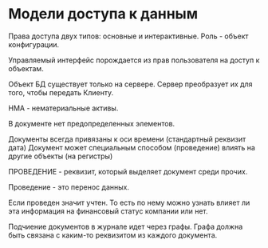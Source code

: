 # Модели доступа к данным

Права доступа двух типов: основные и интерактивные. 
Роль - объект конфигурации. 

Управляемый интерфейс порождается из прав пользователя на доступ к объектам. 

Объект БД существует только на сервере. Сервер преобразует их для того, чтобы передать Клиенту. 

НМА - нематериальные активы. 

В документе нет предопределенных элементов. 

Документы всегда привязаны к оси времени (стандартный реквизит дата)
Документ может специальным способом (проведение) влиять на другие объекты (на регистры)

ПРОВЕДЕНИЕ - реквизит, который выделяет документ среди прочих. 

Проведение - это перенос данных. 

Если проведен значит учтен. То есть по нему можно узнать влияет ли эта информация на финансовый статус компании или нет. 

Подчиение документов в журнале идет через графы. Графа должна быть связана с каким-то реквизитом из каждого документа. 